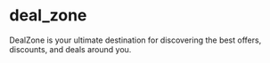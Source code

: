 # deal_zone
DealZone is your ultimate destination for discovering the best offers, discounts, and deals around you.
